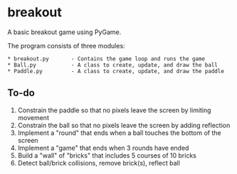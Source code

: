 breakout
========

A basic breakout game using PyGame.

The program consists of three modules:

    * breakout.py       - Contains the game loop and runs the game
    * Ball.py           - A class to create, update, and draw the ball
    * Paddle.py         - A class to create, update, and draw the paddle

To-do
-----

1. Constrain the paddle so that no pixels leave the screen by limiting movement
2. Constrain the ball so that no pixels leave the screen by adding reflection
3. Implement a "round" that ends when a ball touches the bottom of the screen
4. Implement a "game" that ends when 3 rounds have ended
5. Build a "wall" of "bricks" that includes 5 courses of 10 bricks
6. Detect ball/brick collisions, remove brick(s), reflect ball
